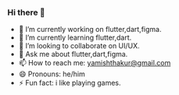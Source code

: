 ### Hi there 👋
- 🔭 I’m currently working on flutter,dart,figma.
- 🌱 I’m currently learning flutter,dart.
- 👯 I’m looking to collaborate on UI/UX.
- 💬 Ask me about flutter,dart,figma.
- 📫 How to reach me: yamishthakur@gmail.com
- 😄 Pronouns: he/him
- ⚡ Fun fact: i like playing games.
<!--
**yamish01/yamish01** is a ✨ _special_ ✨ repository because its `README.md` (this file) appears on your GitHub profile.

Here are some ideas to get you started:

- 🔭 I’m currently working on ...
- 🌱 I’m currently learning ...
- 👯 I’m looking to collaborate on ...
- 🤔 I’m looking for help with ...
- 💬 Ask me about ...
- 📫 How to reach me: ...
- 😄 Pronouns: ...
- ⚡ Fun fact: ...
-->
